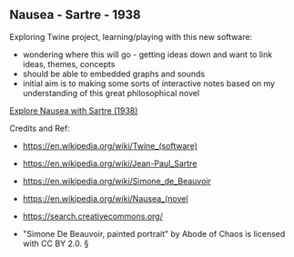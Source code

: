 ## Nausea - Sartre - 1938


Exploring Twine project, learning/playing with this new software:
* wondering where this will go - getting ideas down and want to link ideas, themes, concepts
* should be able to embedded graphs and sounds  
* initial aim is to  making some sorts of interactive notes based on my understanding of this great philosophical novel

[Explore Nausea with Sartre (1938)](https://dgapitts.github.io/nausea/)


Credits and Ref:
* https://en.wikipedia.org/wiki/Twine_(software) 
* https://en.wikipedia.org/wiki/Jean-Paul_Sartre
* https://en.wikipedia.org/wiki/Simone_de_Beauvoir
* https://en.wikipedia.org/wiki/Nausea_(novel

* https://search.creativecommons.org/
- "Simone De Beauvoir, painted portrait" by Abode of Chaos is licensed with CC BY 2.0. 
§
